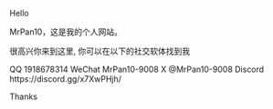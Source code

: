 <p>Hello</p>
<p>MrPan10，这是我的个人网站。 </p>
<p>很高兴你来到这里, 你可以在以下的社交软体找到我</p>
<p>QQ 1918678314 WeChat MrPan10-9008
X @MrPan10-9008 Discord https://discord.gg/x7XwPHjh/</p>
<p>Thanks</p>
